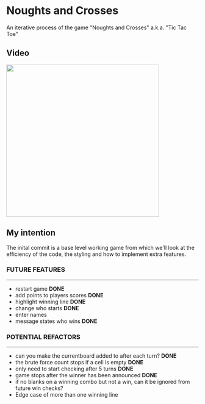 # Noughts and Crosses

An iterative process of the game "Noughts and Crosses" a.k.a. "Tic Tac Toe"

## Video
[<img width="400px" src="https://i3.ytimg.com/vi/Yt9GX1HUIvU/maxresdefault.jpg">](https://youtu.be/Yt9GX1HUIvU "Noughts & Crosses")

## My intention

The inital commit is a base level working game from which we'll look at the efficiency of the code, the styling and how to implement extra features.

### FUTURE FEATURES

***

* restart game **DONE**
* add points to players scores **DONE**
* highlight winning line **DONE**
* change who starts **DONE**
* enter names
* message states who wins **DONE**

### POTENTIAL REFACTORS

***

* can you make the currentboard added to after each turn? **DONE**
* the brute force count stops if a cell is empty **DONE**
* only need to start checking after 5 turns **DONE**
* game stops after the winner has been announced **DONE**
* if no blanks on a winning combo but not a win, can it be ignored from future win checks?
* Edge case of more than one winning line
